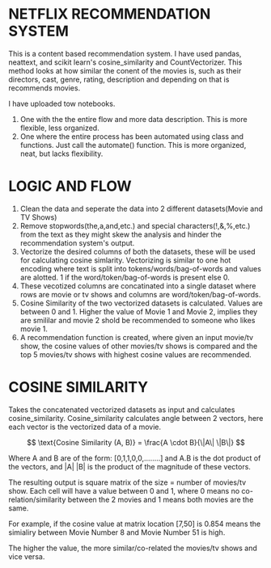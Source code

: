 # **NETFLIX RECOMMENDATION SYSTEM**
This is a content based recommendation system. I have used pandas, neattext, and scikit learn's cosine_similarity and CountVectorizer. This method looks at how similar the conent of the movies is, such as their directors, cast, genre, rating, description and depending on that is recommends movies.

I have uploaded tow notebooks.
1. One with the the entire flow and more data description. This is more flexible, less organized.
2. One where the entire process has been automated using class and functions. Just call the automate() function. This is more organized, neat, but lacks flexibility.

# **LOGIC AND FLOW**

1. Clean the data and seperate the data into 2 different datasets(Movie and TV Shows)
2. Remove stopwords(the,a,and,etc.) and special characters(!,&,%,etc.) from the text as they might skew the analysis and hinder the recommendation system's output.
3. Vectorize the desired columns of both the datasets, these will be used for calculating cosine simlarity. Vectorizing is similar to one hot encoding where text is split into tokens/words/bag-of-words and values are alotted. 1 if the word/token/bag-of-words is present else 0. 
4. These vecotized columns are concatinated into a single dataset where rows are movie or tv shows and columns are  word/token/bag-of-words.
5. Cosine Similarity of the two vectorized datasets is calculated. Values are between 0 and 1. Higher the value of Movie 1 and Movie 2, implies they are smililar and movie 2 shold be recommended to someone who likes movie 1.
6. A recommendation function is created, where given an input movie/tv show, the cosine values of other movies/tv shows is compared and the top 5 movies/tv shows with highest cosine values are recommended. 

# **COSINE SIMILARITY**
Takes the concatenated vectorized datasets as input and calculates cosine_similarity. Cosine_similarity calculates angle between 2 vectors, here each vector is the vectorized data of a movie. 

$$
\text{Cosine Similarity (A, B)} = \frac{A \cdot B}{\|A\| \|B\|}
$$

Where A and B are of the form: [0,1,1,0,0,........] and A.B is the dot product of the vectors, and \|A\| \|B\| is the product of the magnitude of these vectors.

The resulting output is square matrix of the size = number of movies/tv show. Each cell will have a value between 0 and 1, where 0 means no co-relation/similarity between the 2 movies and 1 means both movies are the same.

For example, if the cosine value at matrix location [7,50] is 0.854 means the simialiry between Movie Number 8 and Movie Number 51 is high.

The higher the value, the more similar/co-related the movies/tv shows and vice versa.
